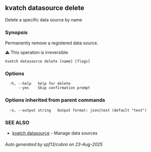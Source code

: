 ## kvatch datasource delete

Delete a specific data source by name

### Synopsis

Permanently remove a registered data source.

⚠️ This operation is irreversible.

```
kvatch datasource delete [name] [flags]
```

### Options

```
  -h, --help   help for delete
      --yes    Skip confirmation prompt
```

### Options inherited from parent commands

```
  -o, --output string   Output format: json|text (default "text")
```

### SEE ALSO

* [kvatch datasource](kvatch_datasource.md)	 - Manage data sources

###### Auto generated by spf13/cobra on 23-Aug-2025
